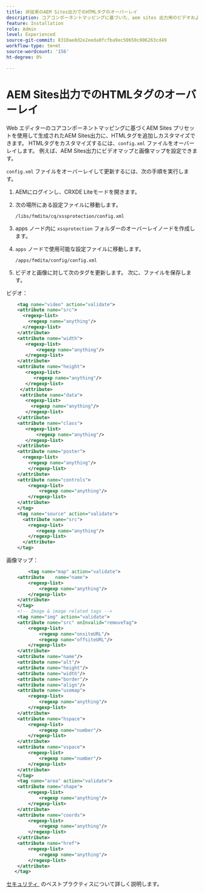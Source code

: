 ```yaml
---
title: 非従来のAEM Sites出力でのHTMLタグのオーバーレイ
description: コアコンポーネントマッピングに基づいた、aem sites 出力用のビデオおよび画像設定の指定
feature: Installation
role: Admin
level: Experienced
source-git-commit: 8310ae8d2e2eeda0fcfba9ec50650c806263cd49
workflow-type: tm+mt
source-wordcount: '156'
ht-degree: 0%

---
```



# AEM Sites出力でのHTMLタグのオーバーレイ

Web エディターのコアコンポーネントマッピングに基づくAEM Sites プリセットを使用して生成されたAEM Sites出力に、HTMLタグを追加しカスタマイズできます。 HTMLタグをカスタマイズするには、`config.xml` ファイルをオーバーレイします。 例えば、AEM Sites出力にビデオマップと画像マップを設定できます。

`config.xml` ファイルをオーバーレイして更新するには、次の手順を実行します。

1. AEMにログインし、CRXDE Liteモードを開きます。

1. 次の場所にある設定ファイルに移動します。

   `/libs/fmdita/cq/xssprotection/config.xml`

1. apps ノード内に `xssprotection` フォルダーのオーバーレイノードを作成します。

1. `apps` ノードで使用可能な設定ファイルに移動します。

   `/apps/fmdita/config/config.xml`

1. ビデオと画像に対して次のタグを更新します。 次に、ファイルを保存します。

ビデオ：

```XML
    <tag name="video" action="validate">
   	<attribute name="src">
      <regexp-list>
        <regexp name="anything"/>
      </regexp-list>
    </attribute>
    <attribute name="width">
       <regexp-list>
           <regexp name="anything"/>
       </regexp-list>
    </attribute>
    <attribute name="height">
       <regexp-list>
          <regexp name="anything"/>
       </regexp-list>
     </attribute>
     <attribute name="data">
       <regexp-list>
         <regexp name="anything"/>
       </regexp-list>
    </attribute>
    <attribute name="class">
       <regexp-list>
           <regexp name="anything"/>
       </regexp-list>
    </attribute>
    <attribute name="poster">
      <regexp-list>
        <regexp name="anything"/>
        </regexp-list>
    </attribute>
    <attribute name="controls">
        <regexp-list>
            <regexp name="anything"/>
        </regexp-list>
    </attribute>
    </tag>
    <tag name="source" action="validate">
      <attribute name="src">
        <regexp-list>
           <regexp name="anything"/>
        </regexp-list>
      </attribute>
    </tag>
```

画像マップ：

```XML
    	<tag name="map" action="validate">
	<attribute    name="name">
		<regexp-list>
			<regexp name="anything"/>
		</regexp-list>
	</attribute>
    </tag>
    <!-- Image & image related tags -->
    <tag name="img" action="validate">
	<attribute name="src" onInvalid="removeTag">
		<regexp-list>
			<regexp name="onsiteURL"/>
			<regexp name="offsiteURL"/>
		</regexp-list>
	</attribute>
	<attribute name="name"/>
	<attribute name="alt"/>
	<attribute name="height"/>
	<attribute name="width"/>
	<attribute name="border"/>
	<attribute name="align"/>
	<attribute name="usemap">
		<regexp-list>
			<regexp name="anything"/>
		</regexp-list>
	</attribute>
	<attribute name="hspace">
		<regexp-list>
			<regexp name="number"/>
		</regexp-list>
	</attribute>
	<attribute name="vspace">
		<regexp-list>
			<regexp name="number"/>
		</regexp-list>
	</attribute>
    </tag>
    <tag name="area" action="validate">
	<attribute name="shape">
		<regexp-list>
			<regexp name="anything"/>
		</regexp-list>
	</attribute>
	<attribute name="coords">
		<regexp-list>
			<regexp name="anything"/>
		</regexp-list>
	</attribute>
	<attribute name="href">
		<regexp-list>
			<regexp name="anything"/>
		</regexp-list>
	</attribute>
   </tag>
```




[&#x200B; セキュリティ &#x200B;](https://experienceleague.adobe.com/ja/docs/experience-manager-65/content/implementing/developing/introduction/security) のベストプラクティスについて詳しく説明します。